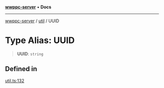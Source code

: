 [**wwppc-server**](../../README.md) • **Docs**

***

[wwppc-server](../../modules.md) / [util](../README.md) / UUID

# Type Alias: UUID

> **UUID**: `string`

## Defined in

[util.ts:132](https://github.com/WWPPC/WWPPC-server/blob/64a61903b5a0f4aa306afe641a1ba5b173736b1a/src/util.ts#L132)
